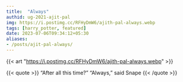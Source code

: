 ```yaml
---
title:  "Always"
authid: ug-2021-ajit-pal
img: https://i.postimg.cc/RFHyDmW6/ajith-pal-always.webp
tags: [harry_potter, featured]
date: 2023-07-06T09:34:12+05:30
aliases:
- /posts/ajit-pal-always/
---
```



{{< art "https://i.postimg.cc/RFHyDmW6/ajith-pal-always.webp" >}}

{{< quote >}}
“After all this time?” 
“Always,” said Snape
{{< /quote >}}